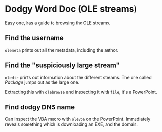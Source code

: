 # Dodgy Word Doc (OLE streams)

Easy one, has a guide to browsing the OLE streams.

## Find the username
`olemeta` prints out all the metadata, including the author.

## Find the "suspiciously large stream"
`oledir` prints out information about the different streams.
The one called *Package* jumps out as the large one.

Extracting this with `olebrowse` and inspecting it with `file`, it's a PowerPoint.

## Find dodgy DNS name
Can inspect the VBA macro with `olevba` on the PowerPoint.
Immediately reveals something which is downloading an EXE, and the domain.
